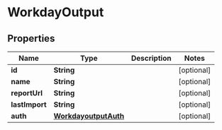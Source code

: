 
# WorkdayOutput

## Properties
Name | Type | Description | Notes
------------ | ------------- | ------------- | -------------
**id** | **String** |  |  [optional]
**name** | **String** |  |  [optional]
**reportUrl** | **String** |  |  [optional]
**lastImport** | **String** |  |  [optional]
**auth** | [**WorkdayoutputAuth**](WorkdayoutputAuth.md) |  |  [optional]



